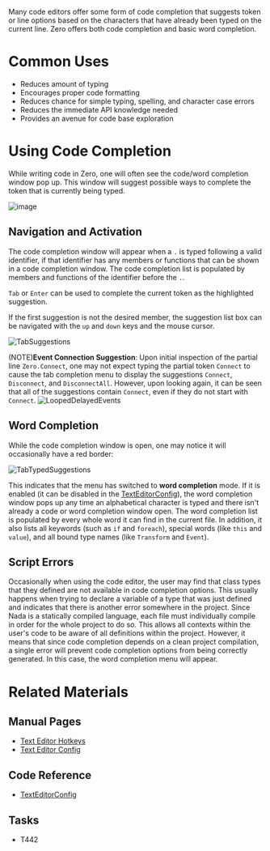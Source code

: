 Many code editors offer some form of code completion that suggests token or line options based on the characters that have already been typed on the current line. Zero offers both code completion and basic word completion.

 # Common Uses

 - Reduces amount of typing
 - Encourages proper code formatting
 - Reduces chance for simple typing, spelling, and character case errors
 - Reduces the immediate API knowledge needed
 - Provides an avenue for code base exploration

 # Using Code Completion
While writing code in Zero, one will often see the code/word completion window pop up. This window will suggest possible ways to complete the token that is currently being typed.



![image](https://media.githubusercontent.com/media/zeroengineteam/ZeroFiles/master/doc_files/47411.png)


 ## Navigation and Activation
The code completion window will appear when a `.` is typed following a valid identifier, if that identifier has any members or functions that can be shown in a code completion window. The code completion list is populated by members and functions of the identifier before the `.`.

`Tab` or `Enter` can be used to complete the current token as the highlighted suggestion.

If the first suggestion is not the desired member, the suggestion list box can be navigated with the `up` and `down` keys and the mouse cursor.



![TabSuggestions](https://media.githubusercontent.com/media/zeroengineteam/ZeroFiles/master/doc_files/47413.gif)



(NOTE)**Event Connection Suggestion**: Upon initial inspection of the partial line `Zero.Connect`, one may not expect typing the partial token `Connect` to cause the tab completion menu to display the suggestions `Connect`, `Disconnect`, and `DisconnectAll`. However, upon looking again, it can be seen that all of the suggestions contain `Connect`, even if they do not start with `Connect`. ![LoopedDelayedEvents](https://media.githubusercontent.com/media/zeroengineteam/ZeroFiles/master/doc_files/93931.gif)

 ## Word Completion
While the code completion window is open, one may notice it will occasionally have a red border:



![TabTypedSuggestions](https://media.githubusercontent.com/media/zeroengineteam/ZeroFiles/master/doc_files/47415.gif)


This indicates that the menu has switched to **word completion** mode. If it is enabled (it can be disabled in the [ TextEditorConfig](https://github.com/zeroengineteam/ZeroDocs/blob/master/zero_editor_documentation/zeromanual/editor/texteditor/texteditorconfig.markdown)), the word completion window pops up any time an alphabetical character is typed and there isn't already a code or word completion window open. The word completion list is populated by every whole word it can find in the current file. In addition, it also lists all keywords (such as `if` and `foreach`), special words (like `this` and `value`), and all bound type names (like `Transform` and `Event`).

 ## Script Errors
Occasionally when using the code editor, the user may find that class types that they defined are not available in code completion options. This usually happens when trying to declare a variable of a type that was just defined and indicates that there is another error somewhere in the project. Since Nada is a statically compiled language, each file must individually compile in order for the whole project to do so. This allows all contexts within the user's code to be aware of all definitions within the project. However, it means that since code completion depends on a clean project compilation, a single error will prevent code completion options from being correctly generated. In this case, the word completion menu will appear.

 # Related Materials
 ## Manual Pages
- [Text Editor Hotkeys](https://github.com/zeroengineteam/ZeroDocs/blob/master/zero_editor_documentation/zeromanual/editor/texteditor/texteditorhotkeys.markdown)
- [Text Editor Config](https://github.com/zeroengineteam/ZeroDocs/blob/master/zero_editor_documentation/zeromanual/editor/texteditor/texteditorconfig.markdown)

 ## Code Reference
- [TextEditorConfig](https://github.com/zeroengineteam/ZeroDocs/blob/master/zero_editor_documentation/code_reference/class_reference/texteditorconfig.markdown) 

 ## Tasks
- T442 

 